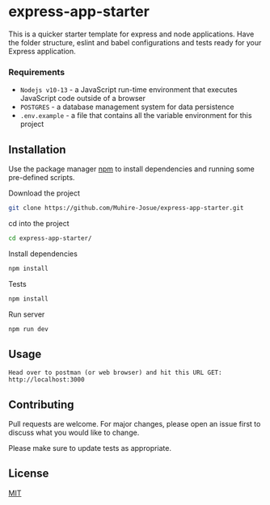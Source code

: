 # express-app-starter

This is a quicker starter template for express and node applications. Have the folder structure, eslint and babel configurations and tests ready for your Express application.

### Requirements
- `Nodejs v10-13` - a JavaScript run-time environment that executes JavaScript code outside of a browser
- `POSTGRES` - a database management system for data persistence
- `.env.example` - a file that contains all the variable environment for this project

## Installation

Use the package manager [npm](https://www.npmjs.com/) to install dependencies and running some pre-defined scripts.

Download the project
```bash
git clone https://github.com/Muhire-Josue/express-app-starter.git
```
cd into the project
```bash
cd express-app-starter/
```
Install dependencies
```bash
npm install
```
Tests
```bash
npm install
```
Run server
```bash
npm run dev
```

## Usage

```
Head over to postman (or web browser) and hit this URL GET: http://localhost:3000
```

## Contributing
Pull requests are welcome. For major changes, please open an issue first to discuss what you would like to change.

Please make sure to update tests as appropriate.

## License
[MIT](https://choosealicense.com/licenses/mit/)
